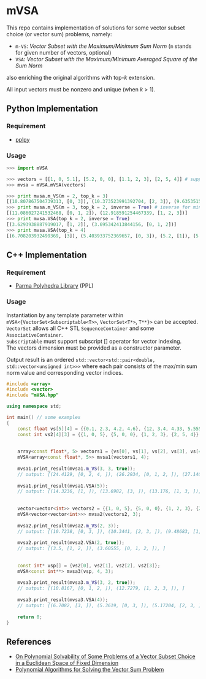# mVSA

This repo contains implementation of solutions for some vector subset choice (or vector sum) problems, namely:

- `m-VS`: *Vector Subset with the Maximum/Minimum Sum Norm* (`m` stands for given number of vectors, optional) <br/>
- `VSA`: *Vector Subset with the Maximum/Minimum Averaged Square of the Sum Norm*

also enriching the original algorithms with top-*k* extension.

All input vectors must be nonzero and unique (when *k* > 1).

## Python Implementation

### Requirement
- [pplpy](https://github.com/videlec/pplpy)

### Usage

```python
>>> import mVSA

>>> vectors = [[1, 0, 5.1], [5.2, 0, 0], [1.1, 2, 3], [2, 5, 4]] # supporting both integer & float
>>> mvsa = mVSA.mVSA(vectors)

>>> print mvsa.m_VS(m = 2, top_k = 3)
[(10.807867504739313, [0, 3]), (10.373523991392704, [2, 3]), (9.635351576356724, [1, 3])]
>>> print mvsa.m_VS(m = 3, top_k = 2, inverse = True) # inverse for minimum case
[(11.086027241532468, [0, 1, 2]), (12.918591254467339, [1, 2, 3])]
>>> print mvsa.VSA(top_k = 2, inverse = True)
[(3.6293938887919017, [1, 2]), (3.695342413844156, [0, 1, 2])]
>>> print mvsa.VSA(top_k = 4)
[(6.708203932499369, [3]), (5.403933752369657, [0, 3]), (5.2, [1]), (5.197114584074513, [0])]

```

## C++ Implementation

### Requirement
- [Parma Polyhedra Library](http://www.bugseng.com/ppl-download) (PPL)

### Usage

Instantiation by any template parameter within `mVSA<{VectorSet<Subscriptable<T>>`, `VectorSet<T*>`, `T**}>` can be accepted. </br>
`VectorSet` allows all C++ STL `SequenceContainer` and some `AssociativeContainer`. </br>
`Subscriptable` must support subscript [] operator for vector indexing. </br>
The vectors dimension must be provided as a constructor parameter.

Output result is an ordered `std::vector<std::pair<double, std::vector<unsigned int>>>` where each pair consists of the max/min sum norm value and corresponding vector indices.

```C++
#include <array>
#include <vector>
#include "mVSA.hpp"

using namespace std;

int main() // some examples
{
    const float vs[5][4] = {{0.1, 2.3, 4.2, 4.6}, {12, 3.4, 4.33, 5.555}, {1, 3, 5, 6}, {4.2, 5, 9, 8}, {1, 4, 5.5, 6.4}};
    const int vs2[4][3] = {{1, 0, 5}, {5, 0, 0}, {1, 2, 3}, {2, 5, 4}};
    
    
    array<const float*, 5> vectors1 = {vs[0], vs[1], vs[2], vs[3], vs[4]};
    mVSA<array<const float*, 5>> mvsa1(vectors1, 4);
    
    mvsa1.print_result(mvsa1.m_VS(3, 3, true));
    // output: [(24.4129, [0, 2, 4, ]), (26.2934, [0, 1, 2, ]), (27.1405, [0, 1, 4, ]), ]
    
    mvsa1.print_result(mvsa1.VSA(5));
    // output: [(14.3236, [1, ]), (13.6982, [3, ]), (13.176, [1, 3, ]), (11.5584, [1, 3, 4, ]), (11.4635, [3, 4, ]), ]
    
    
    vector<vector<int>> vectors2 = {{1, 0, 5}, {5, 0, 0}, {1, 2, 3}, {2, 5, 4}};
    mVSA<vector<vector<int>>> mvsa2(vectors2, 3);
    
    mvsa2.print_result(mvsa2.m_VS(2, 3));
    // output: [(10.7238, [0, 3, ]), (10.3441, [2, 3, ]), (9.48683, [1, 3, ]), ]
    
    mvsa2.print_result(mvsa2.VSA(2, true));
    // output: [(3.5, [1, 2, ]), (3.60555, [0, 1, 2, ]), ]
    
    
    const int* vsp[] = {vs2[0], vs2[1], vs2[2], vs2[3]};
    mVSA<const int**> mvsa3(vsp, 4, 3);
    
    mvsa3.print_result(mvsa3.m_VS(3, 2, true));
    // output: [(10.8167, [0, 1, 2, ]), (12.7279, [1, 2, 3, ]), ]
    
    mvsa3.print_result(mvsa3.VSA(4));
    // output: [(6.7082, [3, ]), (5.3619, [0, 3, ]), (5.17204, [2, 3, ]), (5.09902, [0, ]), ]
    
    return 0;
}
```

## References

- [On Polynomial Solvability of Some Problems of a Vector Subset Choice in a Euclidean Space of Fixed Dimension](https://link.springer.com/article/10.1134/S1990478910010084)
- [Polynomial Algorithms for Solving the Vector Sum Problem](https://link.springer.com/article/10.1134/S1990478907030027)
